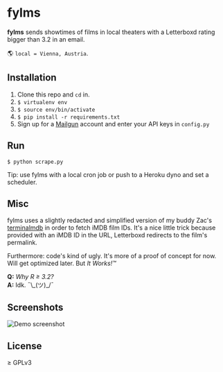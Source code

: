 # fylms

**fylms** sends showtimes of films in local theaters with a Letterboxd rating
bigger than 3.2 in an email.

:earth_americas: `local = Vienna, Austria`.

## Installation

1. Clone this repo and `cd` in.
2. `$ virtualenv env`
3. `$ source env/bin/activate`
4. `$ pip install -r requirements.txt`
5. Sign up for a [Mailgun] account and enter your API keys in `config.py`

## Run

`$ python scrape.py`

Tip: use fylms with a local cron job or push to a Heroku dyno and set
a scheduler.

## Misc

fylms uses a slightly redacted and simplified version of my buddy Zac's
[terminalmdb] in order to fetch iMDB film IDs. It's a nice little trick
because provided with an iMDB ID in the URL, Letterboxd redirects to the
film's permalink.

Furthermore: code's kind of ugly. It's more of a proof of concept for now.
Will get optimized later. But _It Works!™_

**Q:** _Why R ≥ 3.2?_  
**A:** Idk.  ¯\\\_(ツ)_/¯

## Screenshots

![Demo screenshot](http://i.imgur.com/IcJYzMt.png)

## License

≥ GPLv3



<!-- LINKS AND REFERENCES -->

[terminalmdb]: http://github.com/zacoppotamus/TerminaIMdB
[Mailgun]: http://mailgun.com

